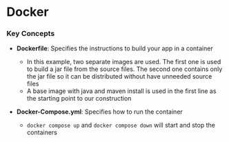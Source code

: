 # Docker

### Key Concepts

- **Dockerfile**: Specifies the instructions to build your app in a container
 
  - In this example, two separate images are used. The first one is used to build a jar file from the source files. The second one contains only the jar file so it can be distributed without have unneeded source files
  - A base image with java and maven install is used in the first line as the starting point to our construction 
  
- **Docker-Compose.yml**: Specifies how to run the container

    - `docker compose up` and `docker compose down` will start and stop the containers